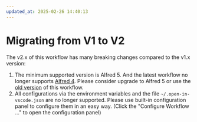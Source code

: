 ```yaml
---
updated_at: 2025-02-26 14:40:13
---
```

# Migrating from V1 to V2

The v2.x of this workflow has many breaking changes compared to the v1.x version:

1. The minimum supported version is Alfred 5. And the latest workflow no longer supports [Alfred 4](https://www.alfredapp.com/help/v4/). Please consider upgrade to Alfred 5 or use the [old version](https://github.com/hangxingliu/open-in-vscode-workflow/tree/v1.2.0) of this workflow.
2. All configurations via the environment variables and the file `~/.open-in-vscode.json` are no longer supported. Please use built-in configuration panel to configure them in an easy way. (Click the "Configure Workflow ..." to open the configuration panel)
